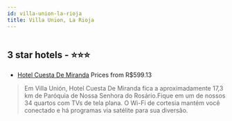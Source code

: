 ```yaml
---
id: villa-union-la-rioja
title: Villa Union, La Rioja
---
```


<center><img src="https://i.travelapi.com/hotels/75000000/74830000/74827400/74827383/1589d13d_z.jpg" alt="" /></center>


##  3 star hotels - ⭐️⭐️⭐️

-    [Hotel Cuesta De Miranda](https://www.hurb.com/br/aud/https://www.hurb.com/br/hotels/villa-union/hotel-cuesta-de-miranda-HT-B7TO?cmp=18055) Prices from R$599.13
   > Em Villa Unión, Hotel Cuesta De Miranda fica a aproximadamente 17,3 km de Paróquia de Nossa Senhora do Rosário.Fique em um de nossos 34 quartos com TVs de tela plana. O Wi-Fi de cortesia mantém você conectado e há programas via satélite para sua diversão.
